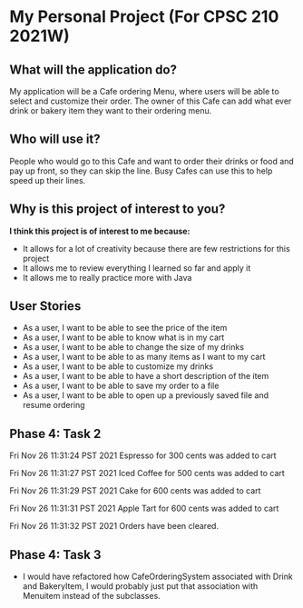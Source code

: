 # My Personal Project (For CPSC 210 2021W)

## What will the application do?
My application will be a Cafe ordering Menu, where users will be able to select and customize their order. 
The owner of this Cafe can add what ever drink or bakery item they want to their ordering menu.

## Who will use it?
People who would go to this Cafe and want to order their drinks or food and pay up front, so they can skip the line.
Busy Cafes can use this to help speed up their lines.

## Why is this project of interest to you?

**I think this project is of interest to me because:**
- It allows for a lot of creativity because there are few restrictions for this project
- It allows me to review everything I learned so far and apply it
- It allows me to really practice more with Java 


## User Stories
- As a user, I want to be able to see the price of the item 
- As a user, I want to be able to know what is in my cart
- As a user, I want to be able to change the size of my drinks
- As a user, I want to be able to as many items as I want to my cart
- As a user, I want to be able to customize my drinks
- As a user, I want to be able to have a short description of the item
- As a user, I want to be able to save my order to a file 
- As a user, I want to be able to open up a previously saved file and resume ordering
## Phase 4: Task 2
Fri Nov 26 11:31:24 PST 2021
Espresso for 300 cents was added to cart

Fri Nov 26 11:31:27 PST 2021
Iced Coffee for 500 cents was added to cart

Fri Nov 26 11:31:29 PST 2021
Cake for 600 cents was added to cart

Fri Nov 26 11:31:31 PST 2021
Apple Tart for 600 cents was added to cart

Fri Nov 26 11:31:32 PST 2021
Orders have been cleared.

## Phase 4: Task 3
- I would have refactored how CafeOrderingSystem associated with Drink and BakeryItem, I would probably just put that association with Menuitem instead of the subclasses.

